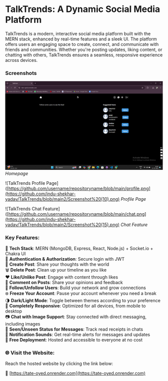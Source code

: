 # TalkTrends: A Dynamic Social Media Platform

TalkTrends is a modern, interactive social media platform built with the MERN stack, enhanced by real-time features and a sleek UI. The platform offers users an engaging space to create, connect, and communicate with friends and communities. Whether you're posting updates, liking content, or chatting with others, TalkTrends ensures a seamless, responsive experience across devices.

### Screenshots
![TalkTrends Homepage](https://github.com/indu-shekhar-yadav/TalkTrends/blob/main2/Screenshot%20(11).png)
*Homepage*

![TalkTrends Profile Page]([https://github.com/username/repositoryname/blob/main/profile.png](https://github.com/indu-shekhar-yadav/TalkTrends/blob/main2/Screenshot%20(10).png)
*Profile Page*

![TalkTrends Chat Feature]([https://github.com/username/repositoryname/blob/main/chat.png](https://github.com/indu-shekhar-yadav/TalkTrends/blob/main2/Screenshot%20(15).png)
*Chat Feature*

### Key Features:
🚀 **Tech Stack**: MERN (MongoDB, Express, React, Node.js) + Socket.io + Chakra UI  
🔐 **Authentication & Authorization**: Secure login with JWT  
📝 **Create Post**: Share your thoughts with the world  
🗑️ **Delete Post**: Clean up your timeline as you like  
❤️ **Like/Unlike Post**: Engage with content through likes  
💬 **Comment on Posts**: Share your opinions and feedback  
👥 **Follow/Unfollow Users**: Build your network and grow connections  
❄️ **Freeze Your Account**: Pause your account whenever you need a break  
🌗 **Dark/Light Mode**: Toggle between themes according to your preference  
📱 **Completely Responsive**: Optimized for all devices, from mobile to desktop  
📷 **Chat with Image Support**: Stay connected with direct messaging, including images  
👀 **Seen/Unseen Status for Messages**: Track read receipts in chats  
🔔 **Notification Sounds**: Get real-time alerts for messages and updates  
🌟 **Free Deployment**: Hosted and accessible to everyone at no cost

### 🌐 Visit the Website:
Reach the hosted website by clicking the link below:

🔗 [https://tate-oyed.onrender.com](https://tate-oyed.onrender.com)
